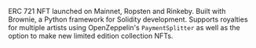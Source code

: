 ERC 721 NFT launched on Mainnet, Ropsten and Rinkeby. Built with Brownie, a Python framework for Solidity development. Supports royalties for multiple artists using OpenZeppelin's `PaymentSplitter` as well as the option to make new limited edition collection NFTs.
